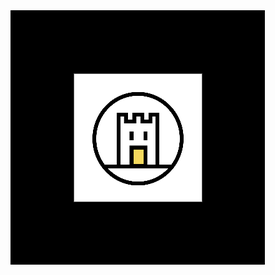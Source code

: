 <a-scene id="clubon-aframe" embedded arjs='sourceType: webcam; debugUIEnabled: false;'>
  <a-assets>
    <a-asset-item id="beagle" src="images/beagle.obj"></a-asset-item>
    <a-asset-item id="color" src="images/beagle.mtl"></a-asset-item>
  </a-assets>
  <a-marker preset='custom' type='pattern' url='images/clubon-marker.patt'>
    <a-obj-model src="#beagle" mtl="#color"></a-obj-model>
  <!--marker-->
  </a-marker>
  <a-entity camera></a-entity>
</a-scene>

<div id="clubon-marker">
  <img src="images/clubon-marker.png">
</div>
